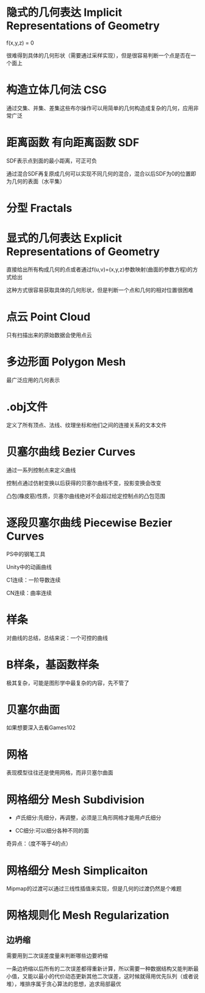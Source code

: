 # 隐式的几何表达 Implicit Representations of Geometry

f(x,y,z) = 0

很难得到具体的几何形状（需要通过采样实现），但是很容易判断一个点是否在一个面上

# 构造立体几何法 CSG

通过交集、并集、差集这些布尔操作可以用简单的几何构造成复杂的几何，应用非常广泛

# 距离函数 有向距离函数 SDF

SDF表示点到面的最小距离，可正可负

通过混合SDF再复原成几何可以实现不同几何的混合，混合以后SDF为0的位置即为几何的表面（水平集）

# 分型 Fractals
 
 
# 显式的几何表达 Explicit Representations of Geometry

直接给出所有构成几何的点或者通过f(u,v)=(x,y,z)参数映射(曲面的参数方程)的方式给出

这种方式很容易获取具体的几何形状，但是判断一个点和几何的相对位置很困难

# 点云 Point Cloud

只有扫描出来的原始数据会使用点云

# 多边形面 Polygon Mesh

最广泛应用的几何表示

# .obj文件

定义了所有顶点、法线、纹理坐标和他们之间的连接关系的文本文件

# 贝塞尔曲线 Bezier Curves

通过一系列控制点来定义曲线

控制点通过仿射变换以后获得的贝塞尔曲线不变，投影变换会改变

凸包(橡皮筋)性质，贝塞尔曲线绝对不会超过给定控制点的凸包范围

# 逐段贝塞尔曲线 Piecewise Bezier Curves

PS中的钢笔工具

Unity中的动画曲线

C1连续：一阶导数连续 

CN连续：曲率连续

# 样条

对曲线的总结，总结来说：一个可控的曲线

# B样条，基函数样条

极其复杂，可能是图形学中最复杂的内容，先不管了

# 贝塞尔曲面

如果想要深入去看Games102

# 网格

表现模型往往还是使用网格，而非贝塞尔曲面

# 网格细分 Mesh Subdivision

- 卢氏细分:先细分，再调整，必须是三角形网格才能用卢氏细分

- CC细分:可以细分各种不同的面

奇异点：（度不等于4的点）

# 网格细分 Mesh Simplicaiton
Mipmap的过渡可以通过三线性插值来实现，但是几何的过渡仍然是个难题

# 网格规则化 Mesh Regularization

## 边坍缩
需要用到二次误差度量来判断哪些边要坍缩

一条边坍缩以后所有的二次误差都得重新计算，所以需要一种数据结构又能判断最小值，又能以最小的代价动态更新其他二次误差，这时候就得用优先队列（或者说堆），堆排序属于贪心算法的思想，追求局部最优




